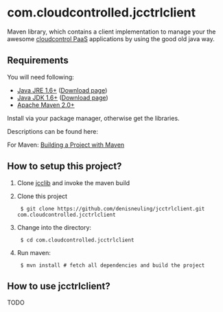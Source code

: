 com.cloudcontrolled.jcctrlclient
================================

Maven library, which contains a client implementation to manage your the awesome [cloudcontrol PaaS](https://www.cloudcontrol.com/) applications by using the good old java way.

Requirements
------------
You will need following:

- [Java JRE 1.6+](http://www.oracle.com/technetwork/java/javase/downloads) ([Download page](http://www.oracle.com/technetwork/java/javase/downloads/jre6-downloads-1637595.html))
- [Java JDK 1.6+](http://www.oracle.com/technetwork/java/javase/downloads) ([Download page](http://www.oracle.com/technetwork/java/javase/downloads/jdk6-downloads-1637591.html))
- [Apache Maven 2.0+](http://maven.apache.org/)

Install via your package manager, otherwise get the libraries.

Descriptions can be found here:

For Maven: [Building a Project with Maven](http://maven.apache.org/run-maven/index.html)


How to setup this project?
--------------------------
1. Clone [jcclib](https://github.com/denisneuling/jcclib.git) and invoke the maven build

2. Clone this project

        $ git clone https://github.com/denisneuling/jcctrlclient.git com.cloudcontrolled.jcctrlclient

3. Change into the directory:

        $ cd com.cloudcontrolled.jcctrlclient

4. Run maven:

        $ mvn install # fetch all dependencies and build the project

How to use jcctrlclient?
------------------------

TODO
